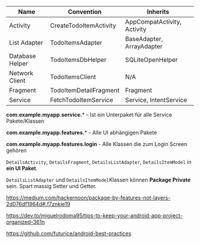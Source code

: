 | Name            | Convention             | Inherits                    |
| --------------- | ---------------------- | --------------------------- |
| Activity        | CreateTodoItemActivity | AppCompatActivity, Activity |
| List Adapter    | TodoItemsAdapter       | BaseAdapter, ArrayAdapter   |
| Database Helper | TodoItemsDbHelper      | SQLiteOpenHelper            |
| Network Client  | TodoItemsClient        | N/A                         |
| Fragment        | TodoItemDetailFragment | Fragment                    |
| Service         | FetchTodoItemService   | Service, IntentService      |



**com.example.myapp.service.*** - Ist ein Unterpaket für alle Service Pakete/Klassen

 **com.example.myapp.features.*** - Alle UI abhängigen Pakete

 **com.example.myapp.features.login** - Alle Klassen die zum Login Screen gehören



 `DetailsActivity`, `DetailsFragment`, `DetailsListAdapter`, `DetailsItemModel` in **ein UI Paket**.



`DetailsListAdapter` und `DetailsItemModel`Klassen können **Package Private** sein. Spart massig Setter und Getter.

 https://medium.com/hackernoon/package-by-features-not-layers-2d076df1964d#.f7znkie19 

 https://dev.to/miguelrodoma95/tips-to-keep-your-android-app-project-organized-361n 

 https://github.com/futurice/android-best-practices 


